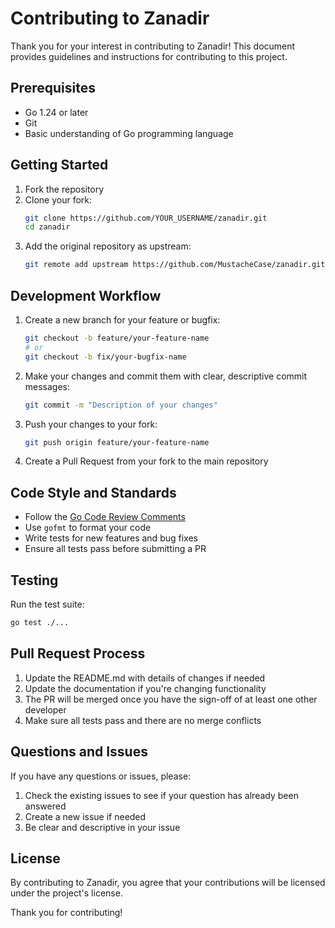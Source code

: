 # Contributing to Zanadir

Thank you for your interest in contributing to Zanadir! This document provides guidelines and instructions for contributing to this project.

## Prerequisites

- Go 1.24 or later
- Git
- Basic understanding of Go programming language

## Getting Started

1. Fork the repository
2. Clone your fork:
   ```bash
   git clone https://github.com/YOUR_USERNAME/zanadir.git
   cd zanadir
   ```
3. Add the original repository as upstream:
   ```bash
   git remote add upstream https://github.com/MustacheCase/zanadir.git
   ```

## Development Workflow

1. Create a new branch for your feature or bugfix:
   ```bash
   git checkout -b feature/your-feature-name
   # or
   git checkout -b fix/your-bugfix-name
   ```

2. Make your changes and commit them with clear, descriptive commit messages:
   ```bash
   git commit -m "Description of your changes"
   ```

3. Push your changes to your fork:
   ```bash
   git push origin feature/your-feature-name
   ```

4. Create a Pull Request from your fork to the main repository

## Code Style and Standards

- Follow the [Go Code Review Comments](https://github.com/golang/go/wiki/CodeReviewComments)
- Use `gofmt` to format your code
- Write tests for new features and bug fixes
- Ensure all tests pass before submitting a PR

## Testing

Run the test suite:
```bash
go test ./...
```

## Pull Request Process

1. Update the README.md with details of changes if needed
2. Update the documentation if you're changing functionality
3. The PR will be merged once you have the sign-off of at least one other developer
4. Make sure all tests pass and there are no merge conflicts

## Questions and Issues

If you have any questions or issues, please:
1. Check the existing issues to see if your question has already been answered
2. Create a new issue if needed
3. Be clear and descriptive in your issue

## License

By contributing to Zanadir, you agree that your contributions will be licensed under the project's license.

Thank you for contributing! 